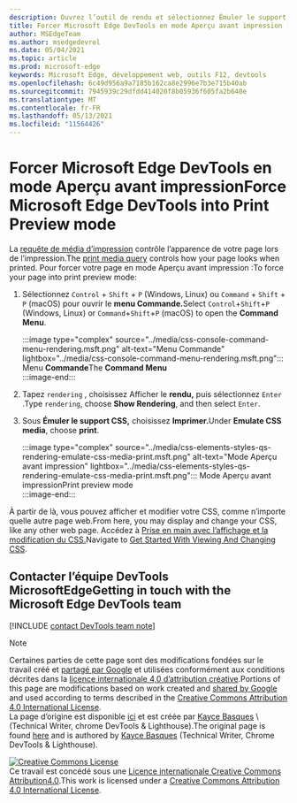 ```yaml
---
description: Ouvrez l’outil de rendu et sélectionnez Émuler le support CSS > imprimer.
title: Forcer Microsoft Edge DevTools en mode Aperçu avant impression (type de média d’impression CSS)
author: MSEdgeTeam
ms.author: msedgedevrel
ms.date: 05/04/2021
ms.topic: article
ms.prod: microsoft-edge
keywords: Microsoft Edge, développement web, outils F12, devtools
ms.openlocfilehash: 6c49d956a9a7185b162ca8e2996e7b3e715b40ab
ms.sourcegitcommit: 7945939c29dfdd414020f8b05936f605fa2b640e
ms.translationtype: MT
ms.contentlocale: fr-FR
ms.lasthandoff: 05/13/2021
ms.locfileid: "11564426"
---
```

<!-- Copyright Kayce Basques 

   Licensed under the Apache License, Version 2.0 (the "License");
   you may not use this file except in compliance with the License.
   You may obtain a copy of the License at

       https://www.apache.org/licenses/LICENSE-2.0

   Unless required by applicable law or agreed to in writing, software
   distributed under the License is distributed on an "AS IS" BASIS,
   WITHOUT WARRANTIES OR CONDITIONS OF ANY KIND, either express or implied.
   See the License for the specific language governing permissions and
   limitations under the License.  -->
# <a name="force-microsoft-edge-devtools-into-print-preview-mode"></a><span data-ttu-id="c3917-104">Forcer Microsoft Edge DevTools en mode Aperçu avant impression</span><span class="sxs-lookup"><span data-stu-id="c3917-104">Force Microsoft Edge DevTools into Print Preview mode</span></span>  

<span data-ttu-id="c3917-105">La [requête de média d’impression][MDNUsingMediaQueries] contrôle l’apparence de votre page lors de l’impression.</span><span class="sxs-lookup"><span data-stu-id="c3917-105">The [print media query][MDNUsingMediaQueries] controls how your page looks when printed.</span></span>  <span data-ttu-id="c3917-106">Pour forcer votre page en mode Aperçu avant impression :</span><span class="sxs-lookup"><span data-stu-id="c3917-106">To force your page into print preview mode:</span></span>  

1.  <span data-ttu-id="c3917-107">Sélectionnez `Control` + `Shift` + `P` \(Windows, Linux\) ou `Command` + `Shift` + `P` \(macOS\) pour ouvrir le **menu Commande.**</span><span class="sxs-lookup"><span data-stu-id="c3917-107">Select `Control`+`Shift`+`P` \(Windows, Linux\) or `Command`+`Shift`+`P` \(macOS\) to open the **Command Menu**.</span></span>  
    
    :::image type="complex" source="../media/css-console-command-menu-rendering.msft.png" alt-text="Menu Commande" lightbox="../media/css-console-command-menu-rendering.msft.png":::
       <span data-ttu-id="c3917-109">Menu **Commande**</span><span class="sxs-lookup"><span data-stu-id="c3917-109">The **Command Menu**</span></span>  
    :::image-end:::  
    
1.  <span data-ttu-id="c3917-110">Tapez `rendering` , choisissez Afficher le **rendu,** puis sélectionnez `Enter` .</span><span class="sxs-lookup"><span data-stu-id="c3917-110">Type `rendering`, choose **Show Rendering**, and then select `Enter`.</span></span>  
1.  <span data-ttu-id="c3917-111">Sous **Émuler le support CSS,** choisissez **Imprimer.**</span><span class="sxs-lookup"><span data-stu-id="c3917-111">Under **Emulate CSS media**, choose **print**.</span></span>  
    
    :::image type="complex" source="../media/css-elements-styles-qs-rendering-emulate-css-media-print.msft.png" alt-text="Mode Aperçu avant impression" lightbox="../media/css-elements-styles-qs-rendering-emulate-css-media-print.msft.png":::
       <span data-ttu-id="c3917-113">Mode Aperçu avant impression</span><span class="sxs-lookup"><span data-stu-id="c3917-113">Print preview mode</span></span>  
    :::image-end:::  
    
<span data-ttu-id="c3917-114">À partir de là, vous pouvez afficher et modifier votre CSS, comme n’importe quelle autre page web.</span><span class="sxs-lookup"><span data-stu-id="c3917-114">From here, you may display and change your CSS, like any other web page.</span></span>  <span data-ttu-id="c3917-115">Accédez à [Prise en main avec l’affichage et la modification du CSS.][DevToolsCSSGetStarted]</span><span class="sxs-lookup"><span data-stu-id="c3917-115">Navigate to [Get Started With Viewing And Changing CSS][DevToolsCSSGetStarted].</span></span>  

## <a name="getting-in-touch-with-the-microsoft-edge-devtools-team"></a><span data-ttu-id="c3917-116">Contacter l’équipe DevTools MicrosoftEdge</span><span class="sxs-lookup"><span data-stu-id="c3917-116">Getting in touch with the Microsoft Edge DevTools team</span></span>  

[!INCLUDE [contact DevTools team note](../includes/contact-devtools-team-note.md)]  

<!-- links -->  

[MicrosoftEdgeDevTools]: ../../devtools-guide-chromium/index.md "outils de développement Microsoft Edge (Chromium) | Documents Microsoft"  
[DevToolsCSSGetStarted]: ./index.md "Commencer à afficher et modifier les | Documents Microsoft"  

[MDNUsingMediaQueries]: https://developer.mozilla.org/docs/Web/CSS/Media_Queries/Using_media_queries "Utilisation de requêtes multimédias | MDN"  

> [!NOTE]
> <span data-ttu-id="c3917-120">Certaines parties de cette page sont des modifications fondées sur le travail créé et [partagé par Google][GoogleSitePolicies] et utilisées conformément aux conditions décrites dans la [licence internationale 4,0 d’attribution créative][CCA4IL].</span><span class="sxs-lookup"><span data-stu-id="c3917-120">Portions of this page are modifications based on work created and [shared by Google][GoogleSitePolicies] and used according to terms described in the [Creative Commons Attribution 4.0 International License][CCA4IL].</span></span>  
> <span data-ttu-id="c3917-121">La page d’origine est disponible [ici](https://developers.google.com/web/tools/chrome-devtools/css/print-preview) et est créée par [Kayce Basques][KayceBasques] \ (Technical Writer, chrome DevTools \& Lighthouse\).</span><span class="sxs-lookup"><span data-stu-id="c3917-121">The original page is found [here](https://developers.google.com/web/tools/chrome-devtools/css/print-preview) and is authored by [Kayce Basques][KayceBasques] \(Technical Writer, Chrome DevTools \& Lighthouse\).</span></span>  

[![Creative Commons License][CCby4Image]][CCA4IL]  
<span data-ttu-id="c3917-123">Ce travail est concédé sous une [Licence internationale Creative Commons Attribution4.0][CCA4IL].</span><span class="sxs-lookup"><span data-stu-id="c3917-123">This work is licensed under a [Creative Commons Attribution 4.0 International License][CCA4IL].</span></span>  

[CCA4IL]: https://creativecommons.org/licenses/by/4.0  
[CCby4Image]: https://i.creativecommons.org/l/by/4.0/88x31.png  
[GoogleSitePolicies]: https://developers.google.com/terms/site-policies  
[KayceBasques]: https://developers.google.com/web/resources/contributors#kayce-basques  
